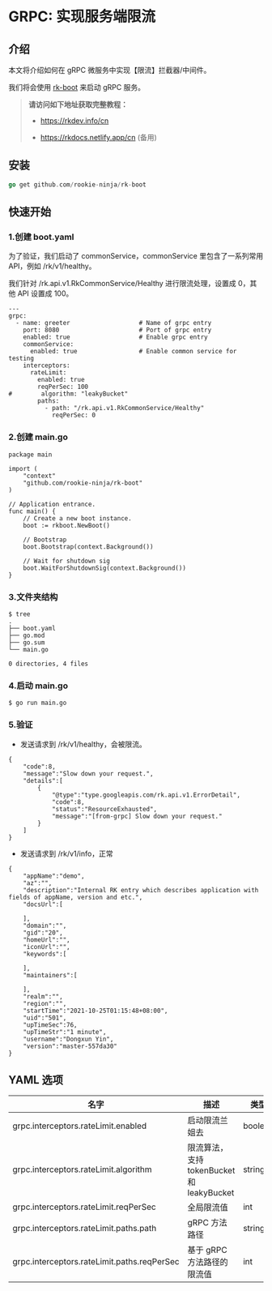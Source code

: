 # GRPC: 实现服务端限流

## 介绍

本文将介绍如何在 gRPC 微服务中实现【限流】拦截器/中间件。

我们将会使用 [rk-boot](https://github.com/rookie-ninja/rk-boot) 来启动 gRPC 服务。

> **请访问如下地址获取完整教程：**
>
> - https://rkdev.info/cn
>
> - https://rkdocs.netlify.app/cn (备用)

## 安装
```go
go get github.com/rookie-ninja/rk-boot
```

## 快速开始
### 1.创建 boot.yaml
为了验证，我们启动了 commonService，commonService 里包含了一系列常用 API，例如 /rk/v1/healthy。

我们针对 /rk.api.v1.RkCommonService/Healthy 进行限流处理，设置成 0，其他 API 设置成 100。

```
---
grpc:
  - name: greeter                   # Name of grpc entry
    port: 8080                      # Port of grpc entry
    enabled: true                   # Enable grpc entry
    commonService:
      enabled: true                 # Enable common service for testing
    interceptors:
      rateLimit:
        enabled: true
        reqPerSec: 100
#        algorithm: "leakyBucket"
        paths:
          - path: "/rk.api.v1.RkCommonService/Healthy"
            reqPerSec: 0
```

### 2.创建 main.go 
```
package main

import (
	"context"
	"github.com/rookie-ninja/rk-boot"
)

// Application entrance.
func main() {
	// Create a new boot instance.
	boot := rkboot.NewBoot()

	// Bootstrap
	boot.Bootstrap(context.Background())

	// Wait for shutdown sig
	boot.WaitForShutdownSig(context.Background())
}
```

### 3.文件夹结构 
```
$ tree
.
├── boot.yaml
├── go.mod
├── go.sum
└── main.go

0 directories, 4 files
```

### 4.启动 main.go
```
$ go run main.go
```

### 5.验证
- 发送请求到 /rk/v1/healthy，会被限流。

```
{
    "code":8,
    "message":"Slow down your request.",
    "details":[
        {
            "@type":"type.googleapis.com/rk.api.v1.ErrorDetail",
            "code":8,
            "status":"ResourceExhausted",
            "message":"[from-grpc] Slow down your request."
        }
    ]
}
```

- 发送请求到 /rk/v1/info，正常

```
{
    "appName":"demo",
    "az":"",
    "description":"Internal RK entry which describes application with fields of appName, version and etc.",
    "docsUrl":[

    ],
    "domain":"",
    "gid":"20",
    "homeUrl":"",
    "iconUrl":"",
    "keywords":[

    ],
    "maintainers":[

    ],
    "realm":"",
    "region":"",
    "startTime":"2021-10-25T01:15:48+08:00",
    "uid":"501",
    "upTimeSec":76,
    "upTimeStr":"1 minute",
    "username":"Dongxun Yin",
    "version":"master-557da30"
}
```

## YAML 选项

| 名字 | 描述 | 类型 | 默认值 |
| ------ | ------ | ------ | ------ |
| grpc.interceptors.rateLimit.enabled | 启动限流兰姐去 | boolean | false |
| grpc.interceptors.rateLimit.algorithm | 限流算法， 支持 tokenBucket 和 leakyBucket | string | tokenBucket |
| grpc.interceptors.rateLimit.reqPerSec | 全局限流值 | int | 0 |
| grpc.interceptors.rateLimit.paths.path | gRPC 方法路径 | string | "" |
| grpc.interceptors.rateLimit.paths.reqPerSec | 基于 gRPC 方法路径的限流值 | int | 0 |





